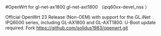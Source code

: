 #OpenWrt for gl-net-ax1800 gl-net-axt1800  （ipq60xx-devel_nss ）

Official OpenWrt 23 Release (Non-OEM) with support for the GL.iNet IPQ6000 series, including GL-AX1800 and GL-AXT1800. U-Boot update required.
Fork https://github.com/solidus1983/openwrt.git 
